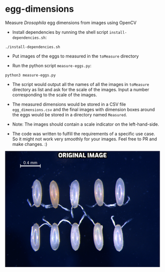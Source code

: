 # egg-dimensions

Measure *Drosophila* egg dimensions from images using OpenCV

* Install dependencies by running the shell script `install-dependencies.sh`:
```
./install-dependencies.sh
```
* Put images of the eggs to measured in the `toMeasure` directory

* Run the python script `measure-eggs.py`:
```
python3 measure-eggs.py
```

* The script would output all the names of all the images in `toMeasure` directory as list and ask for the scale of the images. Input a number corresponding to the scale of the images.

* The measured dimensions would be stored in a CSV file `egg_dimensions.csv` and the final images with dimension boxes around the eggs would be stored in a directory named `Measured`.

* Note: The images should contain a scale indicator on the left-hand-side.

* The code was written to fulfill the requirements of a specific use case. So it might not work very smoothly for your images. Feel free to PR and make changes. :)

![](Image_processing.gif)
